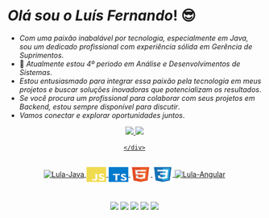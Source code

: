 # _Olá sou o **Luís Fernando**_! 😎
- _Com uma paixão inabalável por tecnologia, especialmente em Java, sou um dedicado profissional com experiência sólida em Gerência de Suprimentos_. 
- 🏢 _Atualmente estou 4º periodo em Análise e Desenvolvimentos de Sistemas_.
- _Estou entusiasmado para integrar essa paixão pela tecnologia em meus projetos e buscar soluções inovadoras que potencializam os resultados_. 
- _Se você procura um profissional para colaborar com seus projetos em Backend, estou sempre disponível para discutir_. 
- _Vamos conectar e explorar oportunidades juntos_.

<div align="center">
  <a href="https://github.com/LuisFNascimento">
  <img height="150em" src="https://github-readme-stats.vercel.app/api?username=LuisFNascimento&show_icons=true&theme=dark&include_all_commits=true&count_private=true"/>
  <img height="150em" src="https://github-readme-stats.vercel.app/api/top-langs/?username=LuisFNascimento&layout=compact&langs_count=7&theme=dark"/>
    
    </div>
<div style="display: inline_block"><br>
  <img align="center" alt="Lula-Java" height="40" width="50" src="https://cdn.jsdelivr.net/gh/devicons/devicon/icons/java/java-plain.svg">
  <img align="center" alt="Rafa-Js" height="30" width="40" src="https://raw.githubusercontent.com/devicons/devicon/master/icons/javascript/javascript-plain.svg">
  <img align="center" alt="Rafa-Ts" height="30" width="40" src="https://raw.githubusercontent.com/devicons/devicon/master/icons/typescript/typescript-plain.svg">
  <img align="center" alt="Rafa-HTML" height="30" width="40" src="https://raw.githubusercontent.com/devicons/devicon/master/icons/html5/html5-original.svg">
  <img align="center" alt="Rafa-CSS" height="30" width="40" src="https://raw.githubusercontent.com/devicons/devicon/master/icons/css3/css3-original.svg ">
  <img align="center" alt="Lula-Angular" height="30" wight="40" src="https://cdn.jsdelivr.net/gh/devicons/devicon/icons/angularjs/angularjs-original.svg">
            
  
</div>
  
 #
  
<div> 
  <a href="https://www.youtube.com/watch?v=B6iuIssVqRA" target="_blank"><img src="https://img.shields.io/badge/YouTube-FF0000?style=for-the-badge&logo=youtube&logoColor=white" target="_blank"></a>
  <a href="https://instagram.com/l.fernando.nascimento" target="_blank"><img src="https://img.shields.io/badge/-Instagram-%23E4405F?style=for-the-badge&logo=instagram&logoColor=white" target="_blank"></a>
 	<a href="https://discord.gg" target="_blank"><img src="https://img.shields.io/badge/Discord-7289DA?style=for-the-badge&logo=discord&logoColor=white" target="_blank"></a> 
  <a href = "mailto:luisfernandonascimentopro@gmail.com"><img src="https://img.shields.io/badge/-Gmail-%23333?style=for-the-badge&logo=gmail&logoColor=white" target="_blank"></a>
  <a href="https://www.linkedin.com/in/luís-fernando-nascimento-20485a1b0" target="_blank"><img src="https://img.shields.io/badge/-LinkedIn-%230077B5?style=for-the-badge&logo=linkedin&logoColor=white" target="_blank"></a> 
 
          
 
 
